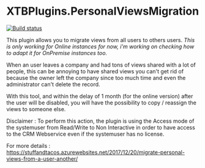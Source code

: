 # XTBPlugins.PersonalViewsMigration

[![Build status](https://ci.appveyor.com/api/projects/status/rvll3u7w8gq19ryd?svg=true)](https://ci.appveyor.com/project/carfup/xtbplugins-personalviewsmigration)

This plugin allows you to migrate views from all users to others users. 
*This is only working for Online instances for now, i'm working on checking how to adapt it for OnPremise instances too.*

When an user leaves a company and had tons of views shared with a lot of people, this can be annoying to have shared views you can't get rid of because the owner left the company since too much time and even the administrator can't delete the record.

With this tool, and within the delay of 1 month (for the online version) after the user will be disabled, you will have the possibility to copy / reassign the views to someone else.

Disclaimer : To perform this action, the plugin is using the Access mode of the systemuser from Read/Write to Non Interactive in order to have access to the CRM Webservice even if the systemuser has no license.

For more details : https://stuffandtacos.azurewebsites.net/2017/12/20/migrate-personal-views-from-a-user-another/